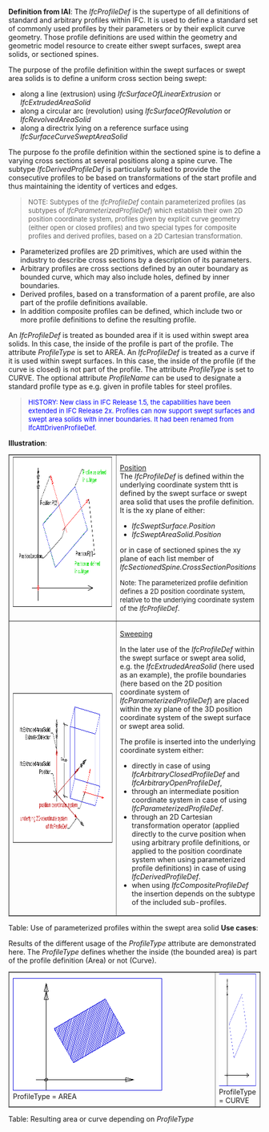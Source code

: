 ﻿**Definition
from IAI**: The _IfcProfileDef_ is the supertype of all definitions of standard and arbitrary profiles within IFC. It is used to define a standard set of commonly used profiles by their parameters or by their explicit curve geometry. Those profile definitions are used within the geometry and geometric model resource to create either swept surfaces, swept area solids, or sectioned spines.

The purpose of the profile definition within the swept surfaces or swept area solids is to define a uniform cross section being swept:

* along a line (extrusion) using _IfcSurfaceOfLinearExtrusion_ or _IfcExtrudedAreaSolid_
* along a circular arc (revolution) using _IfcSurfaceOfRevolution_ or _IfcRevolvedAreaSolid_
* along a directrix lying on a reference surface using _IfcSurfaceCurveSweptAreaSolid_

The purpose fo the profile definition within the sectioned spine is to define a varying cross sections at several positions along a spine curve. The subtype _IfcDerivedProfileDef_ is particularly suited to provide the consecutive profiles to be based on transformations of the start profile and thus maintaining the identity of vertices and edges.

> <font size="-1">NOTE: Subtypes of the <i>IfcProfileDef</i>
contain parameterized profiles (as subtypes of <i>IfcParameterizedProfileDef</i>)
which establish their own 2D position coordinate system, profiles given
by explicit curve geometry (either open or closed profiles) and two
special types for composite profiles and derived profiles, based on a
2D Cartesian transformation.</font>

* Parameterized profiles are 2D primitives, which are used within the industry to describe cross sections by a description of its parameters.    
* Arbitrary profiles are cross sections defined by an outer boundary as bounded curve, which may also include holes, defined by inner boundaries.    
* Derived profiles, based on a transformation of a parent profile, are also part of the profile definitions available.    
* In addition composite profiles can be defined, which include two or more profile definitions to define the resulting profile.

An _IfcProfileDef_ is treated as bounded area if it is used within swept area solids. In this case, the inside of the profile is part of the profile. The attribute _ProfileType_ is set to AREA. An _IfcProfileDef_ is treated as a curve if it is used within swept surfaces. In this case, the inside of the profile (if the curve is closed) is not part of the profile. The attribute _ProfileType_ is set to CURVE. The optional attribute _ProfileName_ can be used to designate a standard profile type as e.g. given in profile tables for steel profiles.

> <font color="#0000ff" size="-1">HISTORY: New class
in IFC Release 1.5, the capabilities have been extended in IFC Release
2x. Profiles can now support swept surfaces and swept area solids with
inner boundaries. It had been renamed from IfcAttDrivenProfileDef.<br>
  </font>

**Illustration**:

<table border="1" cellpadding="2" cellspacing="2" frame="border" width="100%">
  <tbody>
    <tr valign="top">
      <td align="left" valign="top" width="420"><a href="drawings/IfcProfileDef-Layout1.dwf"><img src="figures/ifcprofiledef-layout1.gif" alt="Example of standard profile definition" border="0" height="300" width="400"></a></td>
      <td align="left" valign="top">
      <p><u>Position</u>
      <br>
The <i>IfcProfileDef</i>
is defined within the underlying
coordinate system thtt is defined by the swept surface or swept area
solid
that uses the profile definition. It is the xy plane of either: </p>
      <ul>
        <li style="font-style: italic;">IfcSweptSurface.Position</li>
        <li style="font-style: italic;">IfcSweptAreaSolid.Position</li>
      </ul>
or in case of sectioned spines the xy plane of each list member of <span style="font-style: italic;">IfcSectionedSpine.CrossSectionPositions</span>
      <p><font size="-1">Note: The parameterized profile definition
defines a 2D position coordinate system, relative to the underlying
coordinate system of the <i>IfcProfileDef</i>.</font></p>
      </td>
    </tr>
    <tr>
      <td width="420"><a href="drawings/IfcProfileDef-Layout5.dwf"><img src="figures/ifcprofiledef-layout5.gif" alt="use within swept area solids" border="0" height="300" width="400"></a></td>
      <td align="left" valign="top">
      <p><u>Sweeping</u></p>
      <p>In the later use of the <i>IfcProfileDef</i>
within the swept surface or swept area solid,&nbsp; e.g. the <i>IfcExtrudedAreaSolid</i>
(here used as an example), the profile boundaries (here based on the 2D
position coordinate system of <i>IfcParameterizedProfileDef</i>)
are placed within the xy plane of the 3D position coordinate system of
the swept surface or swept area solid. <br>
      </p>
      <p>The profile is inserted
into the underlying coordinate system either:</p>
      <ul>
        <li>directly in case of
using <i>IfcArbitraryClosedProfileDef</i>
and <i>IfcArbitraryOpenProfileDef</i>,</li>
        <li>through an
intermediate position coordinate system in case of using <i>IfcParameterizedProfileDef</i>.</li>
        <li>through an 2D
Cartesian transformation operator (applied directly to the curve
position when using arbitrary profile definitions, or applied to the
position coordinate system when using parameterized profile
definitions) in case of using <i>IfcDerivedProfileDef</i>.</li>
        <li>when using <i>IfcCompositeProfileDef</i>
the insertion depends on the subtype of the included sub-profiles.<br>
        </li>
      </ul>
      </td>
    </tr>
  </tbody>
</table>


Table: Use of parameterized profiles within the swept area solid
**Use
cases**:


Results of the different usage of the _ProfileType_
attribute are demonstrated here. The _ProfileType_
defines whether the inside (the bounded area) is part of the profile
definition (Area) or not (Curve).
<table border="1" cellpadding="2" cellspacing="2" frame="border" width="100%">
  <tbody>
    <tr>
      <td width="420"><img src="figures/ifcprofiledef-layout3.gif" alt="area without thickness" height="225" width="300"><br>
ProfileType = AREA</td>
      <td align="left" valign="top"><img src="figures/ifcprofiledef-layout4.gif" alt="closed curve" height="225" width="300"><br>
ProfileType = CURVE </td>
    </tr>
  </tbody>
</table>

Table: Resulting area or curve depending on _ProfileType_